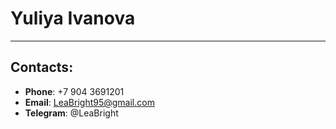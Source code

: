 # Yuliya Ivanova
***
## Contacts:
* **Phone**: +7 904 3691201
* **Email**: LeaBright95@gmail.com
* **Telegram**: @LeaBright